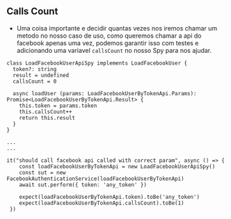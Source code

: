 ## Calls Count

- Uma coisa importante e decidir quantas vezes nos iremos chamar um metodo no nosso caso de uso, como queremos chamar a api do facebook apenas uma vez, podemos garantir isso com testes e adicionando uma variavel `callsCount` no nosso Spy para nos ajudar.

```
class LoadFacebookUserApiSpy implements LoadFacebookUser {
  token?: string
  result = undefined
  callsCount = 0

  async loadUser (params: LoadFacebookUserByTokenApi.Params): Promise<LoadFacebookUserByTokenApi.Result> {
    this.token = params.token
    this.callsCount++
    return this.result
  }
}

...
...

it("should call facebook api called with correct param", async () => {
    const loadFacebookUserByTokenApi = new LoadFacebookUserApiSpy()
    const sut = new FacebookAuthenticationService(loadFacebookUserByTokenApi)
    await sut.perform({ token: 'any_token' })

    expect(loadFacebookUserByTokenApi.token).toBe('any_token')
    expect(loadFacebookUserByTokenApi.callsCount).toBe(1)
 })
```
